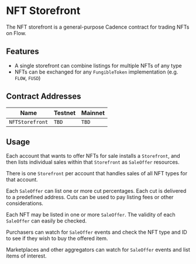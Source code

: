 # NFT Storefront

The NFT storefront is a general-purpose Cadence 
contract for trading NFTs on Flow.

## Features 

- A single storefront can combine listings for multiple NFTs of any type
- NFTs can be exchanged for any `FungibleToken` implementation (e.g. `FLOW`, `FUSD`)

## Contract Addresses 

|Name|Testnet|Mainnet|
|----|-------|-------|
|`NFTStorefront`|`TBD`|`TBD`|

## Usage

Each account that wants to offer NFTs for sale installs a `Storefront`,
and then lists individual sales within that `Storefront` as `SaleOffer` resources.

There is one `Storefront` per account that handles sales of all NFT types
for that account.

Each `SaleOffer` can list one or more cut percentages. 
Each cut is delivered to a predefined address. 
Cuts can be used to pay listing fees or other considerations.

Each NFT may be listed in one or more `SaleOffer`. 
The validity of each `SaleOffer` can easily be checked.

Purchasers can watch for `SaleOffer` events and check the NFT type and
ID to see if they wish to buy the offered item.

Marketplaces and other aggregators can watch for `SaleOffer` events
and list items of interest.
